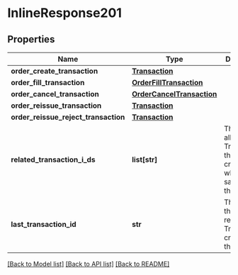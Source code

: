 # InlineResponse201

## Properties
Name | Type | Description | Notes
------------ | ------------- | ------------- | -------------
**order_create_transaction** | [**Transaction**](Transaction.md) |  | [optional] 
**order_fill_transaction** | [**OrderFillTransaction**](OrderFillTransaction.md) |  | [optional] 
**order_cancel_transaction** | [**OrderCancelTransaction**](OrderCancelTransaction.md) |  | [optional] 
**order_reissue_transaction** | [**Transaction**](Transaction.md) |  | [optional] 
**order_reissue_reject_transaction** | [**Transaction**](Transaction.md) |  | [optional] 
**related_transaction_i_ds** | **list[str]** | The IDs of all Transactions that were created while satisfying the request. | [optional] 
**last_transaction_id** | **str** | The ID of the most recent Transaction created for the Account | [optional] 

[[Back to Model list]](../README.md#documentation-for-models) [[Back to API list]](../README.md#documentation-for-api-endpoints) [[Back to README]](../README.md)


